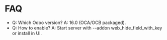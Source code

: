 # FAQ

- Q: Which Odoo version? A: 16.0 (OCA/OCB packaged).
- Q: How to enable? A: Start server with --addon web_hide_field_with_key or install in UI.
